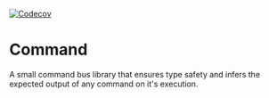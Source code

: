 [![Codecov](https://codecov.io/gh/collidor/command/branch/main/graph/badge.svg)](https://codecov.io/gh/collidor/command)

# Command

A small command bus library that ensures type safety and infers the expected output of any command on it's execution.
